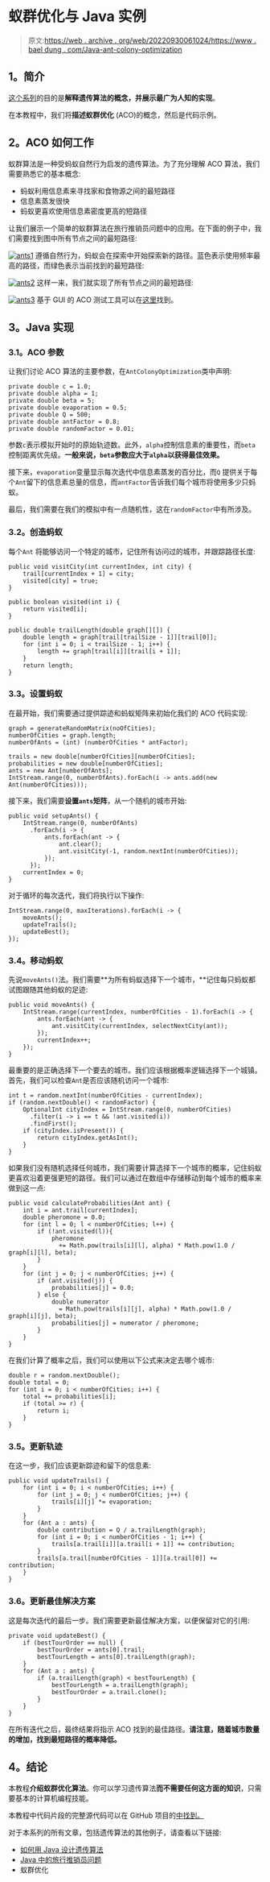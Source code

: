 # 蚁群优化与 Java 实例

> 原文:[https://web . archive . org/web/20220930061024/https://www . bael dung . com/Java-ant-colony-optimization](https://web.archive.org/web/20220930061024/https://www.baeldung.com/java-ant-colony-optimization)

## **1。简介**

[这个系列](/web/20220626194919/https://www.baeldung.com/java-genetic-algorithm)的目的是**解释遗传算法的概念，并展示最广为人知的实现**。

在本教程中，我们将**描述蚁群优化** (ACO)的概念，然后是代码示例。

## **2。ACO 如何工作**

蚁群算法是一种受蚂蚁自然行为启发的遗传算法。为了充分理解 ACO 算法，我们需要熟悉它的基本概念:

*   蚂蚁利用信息素来寻找家和食物源之间的最短路径
*   信息素蒸发很快
*   蚂蚁更喜欢使用信息素密度更高的短路径

让我们展示一个简单的蚁群算法在旅行推销员问题中的应用。在下面的例子中，我们需要找到图中所有节点之间的最短路径:

[![ants1](img/0bd1dc782455f4d10854d902f67404d6.png)](/web/20220626194919/https://www.baeldung.com/wp-content/uploads/2017/03/ants1.png) 遵循自然行为，蚂蚁会在探索中开始探索新的路径。蓝色表示使用频率最高的路径，而绿色表示当前找到的最短路径:

[![ants2](img/2186395a0f062a08ed2e87d6aedc1e64.png)](/web/20220626194919/https://www.baeldung.com/wp-content/uploads/2017/03/ants2.png) 这样一来，我们就实现了所有节点之间的最短路径:

[![ants3](img/0be1850aa1d1dcb73910e2549a73c5db.png)](/web/20220626194919/https://www.baeldung.com/wp-content/uploads/2017/03/ants3.png) 基于 GUI 的 ACO 测试工具可以在[这里](https://web.archive.org/web/20220626194919/http://www.theprojectspot.com/downloads/tsp-aco.html)找到。

## **3。Java 实现**

### **3.1。ACO 参数**

让我们讨论 ACO 算法的主要参数，在`AntColonyOptimization`类中声明:

```
private double c = 1.0;
private double alpha = 1;
private double beta = 5;
private double evaporation = 0.5;
private double Q = 500;
private double antFactor = 0.8;
private double randomFactor = 0.01;
```

参数`c`表示模拟开始时的原始轨迹数。此外，`alpha`控制信息素的重要性，而`beta`控制距离优先级。**一般来说，`beta`参数应大于`alpha`以获得最佳效果。**

接下来，`evaporation`变量显示每次迭代中信息素蒸发的百分比，而`Q` 提供关于每个`Ant`留下的信息素总量的信息，而`antFactor`告诉我们每个城市将使用多少只蚂蚁。

最后，我们需要在我们的模拟中有一点随机性，这在`randomFactor`中有所涉及。

### **3.2。创造蚂蚁**

每个`Ant` 将能够访问一个特定的城市，记住所有访问过的城市，并跟踪路径长度:

```
public void visitCity(int currentIndex, int city) {
    trail[currentIndex + 1] = city;
    visited[city] = true;
}

public boolean visited(int i) {
    return visited[i];
}

public double trailLength(double graph[][]) {
    double length = graph[trail[trailSize - 1]][trail[0]];
    for (int i = 0; i < trailSize - 1; i++) {
        length += graph[trail[i]][trail[i + 1]];
    }
    return length;
} 
```

### **3.3。设置蚂蚁**

在最开始，我们需要通过提供踪迹和蚂蚁矩阵来初始化我们的 ACO 代码实现:

```
graph = generateRandomMatrix(noOfCities);
numberOfCities = graph.length;
numberOfAnts = (int) (numberOfCities * antFactor);

trails = new double[numberOfCities][numberOfCities];
probabilities = new double[numberOfCities];
ants = new Ant[numberOfAnts];
IntStream.range(0, numberOfAnts).forEach(i -> ants.add(new Ant(numberOfCities)));
```

接下来，我们需要**设置`ants`矩阵**，从一个随机的城市开始:

```
public void setupAnts() {
    IntStream.range(0, numberOfAnts)
      .forEach(i -> {
          ants.forEach(ant -> {
              ant.clear();
              ant.visitCity(-1, random.nextInt(numberOfCities));
          });
      });
    currentIndex = 0;
}
```

对于循环的每次迭代，我们将执行以下操作:

```
IntStream.range(0, maxIterations).forEach(i -> {
    moveAnts();
    updateTrails();
    updateBest();
});
```

### **3.4。移动蚂蚁**

先说`moveAnts()`法。我们需要**为所有蚂蚁选择下一个城市，**记住每只蚂蚁都试图跟随其他蚂蚁的足迹:

```
public void moveAnts() {
    IntStream.range(currentIndex, numberOfCities - 1).forEach(i -> {
        ants.forEach(ant -> {
            ant.visitCity(currentIndex, selectNextCity(ant));
        });
        currentIndex++;
    });
}
```

最重要的是正确选择下一个要去的城市。我们应该根据概率逻辑选择下一个城镇。首先，我们可以检查`Ant`是否应该随机访问一个城市:

```
int t = random.nextInt(numberOfCities - currentIndex);
if (random.nextDouble() < randomFactor) {
    OptionalInt cityIndex = IntStream.range(0, numberOfCities)
      .filter(i -> i == t && !ant.visited(i))
      .findFirst();
    if (cityIndex.isPresent()) {
        return cityIndex.getAsInt();
    }
}
```

如果我们没有随机选择任何城市，我们需要计算选择下一个城市的概率，记住蚂蚁更喜欢沿着更强更短的路径。我们可以通过在数组中存储移动到每个城市的概率来做到这一点:

```
public void calculateProbabilities(Ant ant) {
    int i = ant.trail[currentIndex];
    double pheromone = 0.0;
    for (int l = 0; l < numberOfCities; l++) {
        if (!ant.visited(l)){
            pheromone
              += Math.pow(trails[i][l], alpha) * Math.pow(1.0 / graph[i][l], beta);
        }
    }
    for (int j = 0; j < numberOfCities; j++) {
        if (ant.visited(j)) {
            probabilities[j] = 0.0;
        } else {
            double numerator
              = Math.pow(trails[i][j], alpha) * Math.pow(1.0 / graph[i][j], beta);
            probabilities[j] = numerator / pheromone;
        }
    }
} 
```

在我们计算了概率之后，我们可以使用以下公式来决定去哪个城市:

```
double r = random.nextDouble();
double total = 0;
for (int i = 0; i < numberOfCities; i++) {
    total += probabilities[i];
    if (total >= r) {
        return i;
    }
}
```

### **3.5。更新轨迹**

在这一步，我们应该更新踪迹和留下的信息素:

```
public void updateTrails() {
    for (int i = 0; i < numberOfCities; i++) {
        for (int j = 0; j < numberOfCities; j++) {
            trails[i][j] *= evaporation;
        }
    }
    for (Ant a : ants) {
        double contribution = Q / a.trailLength(graph);
        for (int i = 0; i < numberOfCities - 1; i++) {
            trails[a.trail[i]][a.trail[i + 1]] += contribution;
        }
        trails[a.trail[numberOfCities - 1]][a.trail[0]] += contribution;
    }
}
```

### 3.6。更新最佳解决方案

这是每次迭代的最后一步。我们需要更新最佳解决方案，以便保留对它的引用:

```
private void updateBest() {
    if (bestTourOrder == null) {
        bestTourOrder = ants[0].trail;
        bestTourLength = ants[0].trailLength(graph);
    }
    for (Ant a : ants) {
        if (a.trailLength(graph) < bestTourLength) {
            bestTourLength = a.trailLength(graph);
            bestTourOrder = a.trail.clone();
        }
    }
}
```

在所有迭代之后，最终结果将指示 ACO 找到的最佳路径。**请注意，随着城市数量的增加，找到最短路径的概率降低。**

## **4。结论**

本教程**介绍蚁群优化算法**。你可以学习遗传算法**而不需要任何这方面的知识**，只需要基本的计算机编程技能。

本教程中代码片段的完整源代码可以在 GitHub 项目的[中找到。](https://web.archive.org/web/20220626194919/https://github.com/eugenp/tutorials/tree/master/algorithms-modules/algorithms-genetic)

对于本系列的所有文章，包括遗传算法的其他例子，请查看以下链接:

*   [如何用 Java 设计遗传算法](/web/20220626194919/https://www.baeldung.com/java-genetic-algorithm)
*   [Java 中的旅行推销员问题](/web/20220626194919/https://www.baeldung.com/java-simulated-annealing-for-traveling-salesman)
*   蚁群优化